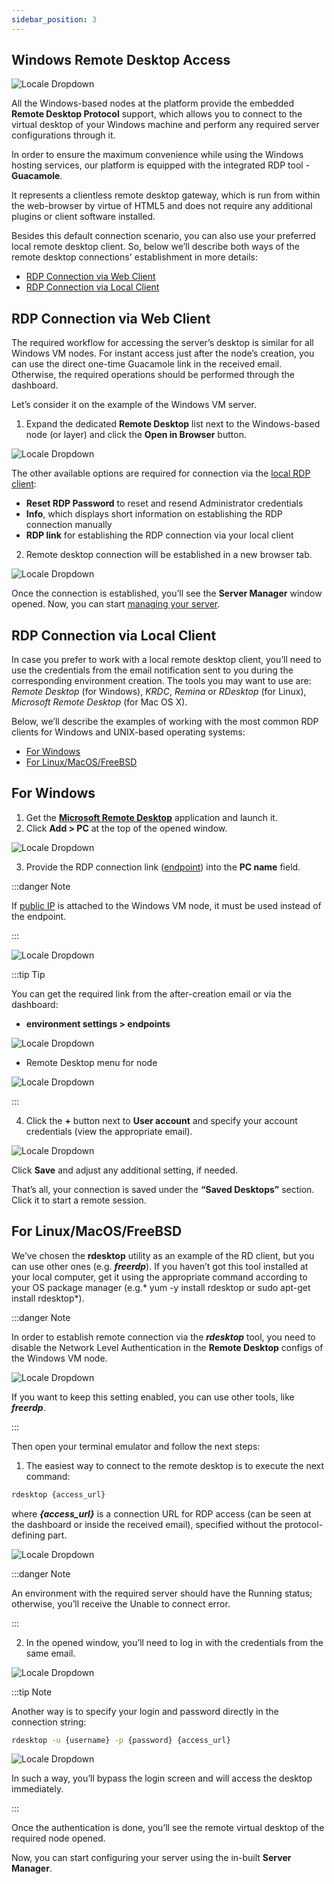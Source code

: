```yaml
---
sidebar_position: 3
---
```


## Windows Remote Desktop Access
<div style={{
    display: 'grid',
    gridTemplateColumns: '0.5fr 1fr',
    gap: '10px'
}}>
<div>
<div style={{
    display: 'flex',
    alignItems: 'center',
    justifyContent: 'cetner',
}}>

![Locale Dropdown](./img/WindowsRDAccess/01-windows-rdp-access.png)

</div>
</div>
<div>

All the Windows-based nodes at the platform provide the embedded **Remote Desktop Protocol** support, which allows you to connect to the virtual desktop of your Windows machine and perform any required server configurations through it.

In order to ensure the maximum convenience while using the Windows hosting services, our platform is equipped with the integrated RDP tool - **Guacamole**. 

</div>
</div>

It represents a clientless remote desktop gateway, which is run from within the web-browser by virtue of HTML5 and does not require any additional plugins or client software installed.

Besides this default connection scenario, you can also use your preferred local remote desktop client. So, below we’ll describe both ways of the remote desktop connections' establishment in more details:

- [RDP Connection via Web Client](1)
- [RDP Connection via Local Client](1)

## RDP Connection via Web Client
The required workflow for accessing the server’s desktop is similar for all Windows VM nodes. For instant access just after the node’s creation, you can use the direct one-time Guacamole link in the received email. Otherwise, the required operations should be performed through the dashboard.

Let’s consider it on the example of the Windows VM server.

1. Expand the dedicated **Remote Desktop** list next to the Windows-based node (or layer) and click the **Open in Browser** button.

<div style={{
    display:'flex',
    justifyContent: 'center',
    margin: '0 0 1rem 0'
}}>

![Locale Dropdown](./img/WindowsRDAccess/02-remote-desktop-menu-in-dashboard.png)

</div>

The other available options are required for connection via the [local RDP client](1):

- **Reset RDP Password** to reset and resend Administrator credentials
- **Info**, which displays short information on establishing the RDP connection manually
- **RDP link** for establishing the RDP connection via your local client

2. Remote desktop connection will be established in a new browser tab.

<div style={{
    display:'flex',
    justifyContent: 'center',
    margin: '0 0 1rem 0'
}}>

![Locale Dropdown](./img/WindowsRDAccess/03-remote-desktop-web-client-access.png)

</div>

Once the connection is established, you’ll see the **Server Manager** window opened. Now, you can start [managing your server](1).

## RDP Connection via Local Client
In case you prefer to work with a local remote desktop client, you’ll need to use the credentials from the email notification sent to you during the corresponding environment creation. The tools you may want to use are: *Remote Desktop* (for Windows), *KRDC*, *Remina* or *RDesktop* (for Linux), *Microsoft Remote Desktop* (for Mac OS X).

Below, we’ll describe the examples of working with the most common RDP clients for Windows and UNIX-based operating systems:

- [For Windows](1)
- [For Linux/MacOS/FreeBSD](1)

## For Windows
1. Get the **[Microsoft Remote Desktop](1)** application and launch it.
2. Click **Add > PC** at the top of the opened window.

<div style={{
    display:'flex',
    justifyContent: 'center',
    margin: '0 0 1rem 0'
}}>

![Locale Dropdown](./img/WindowsRDAccess/04-windows-remote-desktop-application.png)

</div>

3. Provide the RDP connection link ([endpoint](1)) into the **PC name** field.

:::danger Note

If [public IP](1) is attached to the Windows VM node, it must be used instead of the endpoint.

:::

<div style={{
    display:'flex',
    justifyContent: 'center',
    margin: '0 0 1rem 0'
}}>

![Locale Dropdown](./img/WindowsRDAccess/05-provide-rdp-connection-link.png)

</div>

:::tip Tip

You can get the required link from the after-creation email or via the dashboard:

- **environment settings > endpoints**

<div style={{
    display:'flex',
    justifyContent: 'center',
    margin: '0 0 1rem 0'
}}>

![Locale Dropdown](./img/WindowsRDAccess/06-windows-vm-rdp-endpoint.png)

</div>

- Remote Desktop menu for node

<div style={{
    display:'flex',
    justifyContent: 'center',
    margin: '0 0 1rem 0'
}}>

![Locale Dropdown](./img/WindowsRDAccess/07-windows-vm-rdp-link.png)

</div>

:::

4. Click the **+** button next to **User account** and specify your account credentials (view the appropriate email).

<div style={{
    display:'flex',
    justifyContent: 'center',
    margin: '0 0 1rem 0'
}}>

![Locale Dropdown](./img/WindowsRDAccess/08-provide-windows-vm-access-credentials.png)

</div>

Click **Save** and adjust any additional setting, if needed.

That’s all, your connection is saved under the **“Saved Desktops”** section. Click it to start a remote session.

## For Linux/MacOS/FreeBSD
We’ve chosen the **rdesktop** utility as an example of the RD client, but you can use other ones (e.g. ***freerdp***). If you haven’t got this tool installed at your local computer, get it using the appropriate command according to your OS package manager (e.g.* yum -y install rdesktop or sudo apt-get install rdesktop*).

:::danger Note

In order to establish remote connection via the ***rdesktop*** tool, you need to disable the Network Level Authentication in the **Remote Desktop** configs of the Windows VM node.

<div style={{
    display:'flex',
    justifyContent: 'center',
    margin: '0 0 1rem 0'
}}>

![Locale Dropdown](./img/WindowsRDAccess/09-disable-network-level-authentication.png)

</div>

If you want to keep this setting enabled, you can use other tools, like ***freerdp***.

:::

Then open your terminal emulator and follow the next steps:

1. The easiest way to connect to the remote desktop is to execute the next command:

```bash
rdesktop {access_url}
```
where ***{access_url}*** is a connection URL for RDP access (can be seen at the dashboard or inside the received email), specified without the protocol-defining part.

<div style={{
    display:'flex',
    justifyContent: 'center',
    margin: '0 0 1rem 0'
}}>

![Locale Dropdown](./img/WindowsRDAccess/10-unix-rdp-access.png)

</div>

:::danger Note

An environment with the required server should have the Running status; otherwise, you’ll receive the Unable to connect error.

:::

2. In the opened window, you’ll need to log in with the credentials from the same email.

<div style={{
    display:'flex',
    justifyContent: 'center',
    margin: '0 0 1rem 0'
}}>

![Locale Dropdown](./img/WindowsRDAccess/11-unix-rdp-credentials.png)

</div>

:::tip Note

Another way is to specify your login and password directly in the connection string:

```bash
rdesktop -u {username} -p {password} {access_url}
```

<div style={{
    display:'flex',
    justifyContent: 'center',
    margin: '0 0 1rem 0'
}}>

![Locale Dropdown](./img/WindowsRDAccess/12-unix-connection-with-credentials.png)

</div>

In such a way, you’ll bypass the login screen and will access the desktop immediately.

:::

Once the authentication is done, you’ll see the remote virtual desktop of the required node opened.

Now, you can start configuring your server using the in-built **Server Manager**.